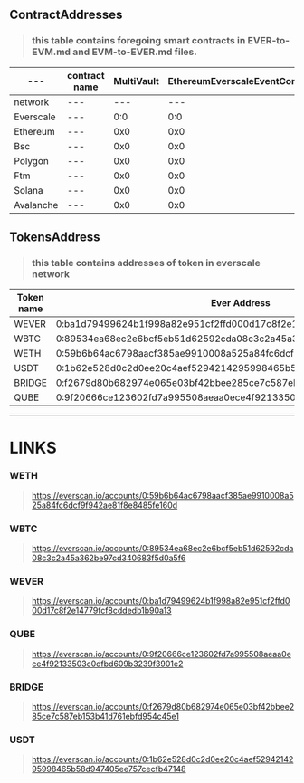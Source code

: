 ## ContractAddresses

> ### this table contains foregoing smart contracts in EVER-to-EVM.md and EVM-to-EVER.md files.

| ---       | contract name | MultiVault | EthereumEverscaleEventConfiguration | Vault |
| --------- | ------------- | ---------- | ----------------------------------- | ----- |
| network   | ---           | ---        | ---                                 | ---   |
| Everscale | ---           | 0:0        | 0:0                                 | 0:0   |
| Ethereum  | ---           | 0x0        | 0x0                                 | 0x0   |
| Bsc       | ---           | 0x0        | 0x0                                 | 0x0   |
| Polygon   | ---           | 0x0        | 0x0                                 | 0x0   |
| Ftm       | ---           | 0x0        | 0x0                                 | 0x0   |
| Solana    | ---           | 0x0        | 0x0                                 | 0x0   |
| Avalanche | ---           | 0x0        | 0x0                                 | 0x0   |

## TokensAddress

> ### this table contains addresses of token in everscale network

| Token name | Ever Address                                                       |
| ---------- | ------------------------------------------------------------------ |
| WEVER      | 0:ba1d79499624b1f998a82e951cf2ffd000d17c8f2e14779fcf8cddedb1b90a13 |
| WBTC       | 0:89534ea68ec2e6bcf5eb51d62592cda08c3c2a45a362be97cd340683f5d0a5f6 |
| WETH       | 0:59b6b64ac6798aacf385ae9910008a525a84fc6dcf9f942ae81f8e8485fe160d |
| USDT       | 0:1b62e528d0c2d0ee20c4aef5294214295998465b58d947405ee757cecfb47148 |
| BRIDGE     | 0:f2679d80b682974e065e03bf42bbee285ce7c587eb153b41d761ebfd954c45e1 |
| QUBE       | 0:9f20666ce123602fd7a995508aeaa0ece4f92133503c0dfbd609b3239f3901e2 |

---

# LINKS

### WETH

> https://everscan.io/accounts/0:59b6b64ac6798aacf385ae9910008a525a84fc6dcf9f942ae81f8e8485fe160d

### WBTC

> https://everscan.io/accounts/0:89534ea68ec2e6bcf5eb51d62592cda08c3c2a45a362be97cd340683f5d0a5f6

### WEVER

> https://everscan.io/accounts/0:ba1d79499624b1f998a82e951cf2ffd000d17c8f2e14779fcf8cddedb1b90a13

### QUBE

> https://everscan.io/accounts/0:9f20666ce123602fd7a995508aeaa0ece4f92133503c0dfbd609b3239f3901e2

### BRIDGE

> https://everscan.io/accounts/0:f2679d80b682974e065e03bf42bbee285ce7c587eb153b41d761ebfd954c45e1

### USDT

> https://everscan.io/accounts/0:1b62e528d0c2d0ee20c4aef5294214295998465b58d947405ee757cecfb47148
